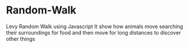 # Random-Walk
Levy Random Walk using Javascript
It show how animals move searching their surroundings
for food and then move for long distances to discover other things
